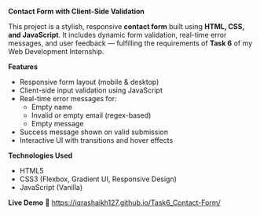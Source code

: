 **Contact Form with Client-Side Validation**

This project is a stylish, responsive **contact form** built using **HTML, CSS, and JavaScript**. It includes dynamic form validation, real-time error messages, and user feedback — fulfilling the requirements of **Task 6** of my Web Development Internship.

**Features**

- Responsive form layout (mobile & desktop)
- Client-side input validation using JavaScript
- Real-time error messages for:
  - Empty name
  - Invalid or empty email (regex-based)
  - Empty message
- Success message shown on valid submission
- Interactive UI with transitions and hover effects

**Technologies Used**

- HTML5  
- CSS3 (Flexbox, Gradient UI, Responsive Design)  
- JavaScript (Vanilla)  

**Live Demo**
🔗 https://iqrashaikh127.github.io/Task6_Contact-Form/
